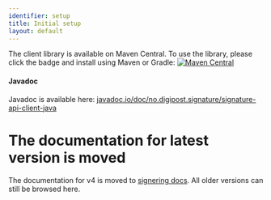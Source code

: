 ```yaml
---
identifier: setup
title: Initial setup
layout: default
---
```


The client library is available on Maven Central. To use the library, please click the badge and install using Maven or Gradle:
[![Maven Central](https://maven-badges.herokuapp.com/maven-central/no.digipost.signature/signature-api-client-java/badge.svg)](https://maven-badges.herokuapp.com/maven-central/no.digipost.signature/signature-api-client-java)

#### Javadoc

Javadoc is available here: [javadoc.io/doc/no.digipost.signature/signature-api-client-java](https://www.javadoc.io/doc/no.digipost.signature/signature-api-client-java/4.0)

# The documentation for latest version is moved
 
 The documentation for v4 is moved to [signering docs](https://signering-docs.readthedocs.io/en/latest/index.html). All older versions can still be browsed here.
